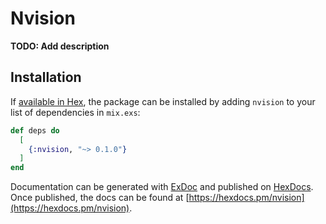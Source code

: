 # Nvision

**TODO: Add description**

## Installation

If [available in Hex](https://hex.pm/docs/publish), the package can be installed
by adding `nvision` to your list of dependencies in `mix.exs`:

```elixir
def deps do
  [
    {:nvision, "~> 0.1.0"}
  ]
end
```

Documentation can be generated with [ExDoc](https://github.com/elixir-lang/ex_doc)
and published on [HexDocs](https://hexdocs.pm). Once published, the docs can
be found at [https://hexdocs.pm/nvision](https://hexdocs.pm/nvision).

